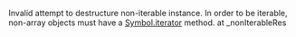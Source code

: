Invalid attempt to destructure non-iterable instance.
In order to be iterable, non-array objects must have a [Symbol.iterator]() method.
at \_nonIterableRes
